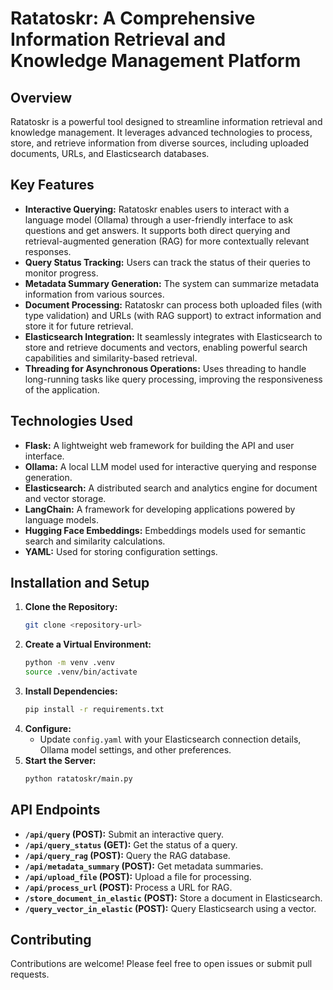 # Ratatoskr: A Comprehensive Information Retrieval and Knowledge Management Platform

## Overview

Ratatoskr is a powerful tool designed to streamline information retrieval and knowledge management. It leverages advanced technologies to process, store, and retrieve information from diverse sources, including uploaded documents, URLs, and Elasticsearch databases.

## Key Features

- **Interactive Querying:** Ratatoskr enables users to interact with a language model (Ollama) through a user-friendly interface to ask questions and get answers. It supports both direct querying and retrieval-augmented generation (RAG) for more contextually relevant responses.
- **Query Status Tracking:** Users can track the status of their queries to monitor progress.
- **Metadata Summary Generation:** The system can summarize metadata information from various sources.
- **Document Processing:** Ratatoskr can process both uploaded files (with type validation) and URLs (with RAG support) to extract information and store it for future retrieval.
- **Elasticsearch Integration:** It seamlessly integrates with Elasticsearch to store and retrieve documents and vectors, enabling powerful search capabilities and similarity-based retrieval.
- **Threading for Asynchronous Operations:**  Uses threading to handle long-running tasks like query processing, improving the responsiveness of the application.

## Technologies Used

- **Flask:** A lightweight web framework for building the API and user interface.
- **Ollama:** A local LLM model used for interactive querying and response generation.
- **Elasticsearch:** A distributed search and analytics engine for document and vector storage.
- **LangChain:** A framework for developing applications powered by language models.
- **Hugging Face Embeddings:** Embeddings models used for semantic search and similarity calculations.
- **YAML:** Used for storing configuration settings.

## Installation and Setup

1. **Clone the Repository:** 
   ```bash
   git clone <repository-url>
   ```
2. **Create a Virtual Environment:**
   ```bash
   python -m venv .venv
   source .venv/bin/activate
   ```
3. **Install Dependencies:**
   ```bash
   pip install -r requirements.txt
   ```
4. **Configure:**
   - Update `config.yaml` with your Elasticsearch connection details, Ollama model settings, and other preferences.
5. **Start the Server:**
   ```bash
   python ratatoskr/main.py
   ```

## API Endpoints

- **`/api/query` (POST):** Submit an interactive query.
- **`/api/query_status` (GET):** Get the status of a query.
- **`/api/query_rag` (POST):** Query the RAG database.
- **`/api/metadata_summary` (POST):** Get metadata summaries.
- **`/api/upload_file` (POST):** Upload a file for processing.
- **`/api/process_url` (POST):** Process a URL for RAG.
- **`/store_document_in_elastic` (POST):** Store a document in Elasticsearch.
- **`/query_vector_in_elastic` (POST):** Query Elasticsearch using a vector.

## Contributing

Contributions are welcome! Please feel free to open issues or submit pull requests.
